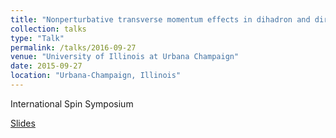 ```yaml
---
title: "Nonperturbative transverse momentum effects in dihadron and direct photon-hadron angular correlations"
collection: talks
type: "Talk"
permalink: /talks/2016-09-27
venue: "University of Illinois at Urbana Champaign"
date: 2015-09-27
location: "Urbana-Champaign, Illinois"
---
```

International Spin Symposium

[Slides](https://jdosbo.github.io/files/SPIN_2016_fact_breaking.pdf) 